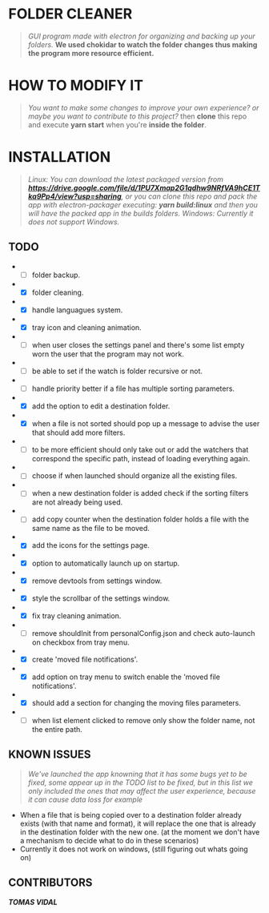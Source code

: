 # FOLDER CLEANER
> _GUI program made with electron for organizing and backing up your folders._ 
__We used chokidar to watch the folder changes thus making the program more resource efficient.__

# HOW TO MODIFY IT
> _You want to make some changes to improve your own experience? or maybe you want to contribute to this project?_ then **clone** this repo and execute **yarn start** when you're **inside the folder**.

# INSTALLATION
> _Linux: You can download the latest packaged version from **https://drive.google.com/file/d/1PU7Xmap2G1qdhw9NRfVA9hCE1Tka9Pp4/view?usp=sharing**, or you can clone this repo and pack the app with electron-packager executing: **yarn build:linux** and then you will have the packed app in the builds folders._
_Windows: Currently it does not support Windows._

## TODO
* - [ ] folder backup.
* - [x] folder cleaning.
* - [x] handle languagues system.
* - [x] tray icon and cleaning animation.
* - [ ] when user closes the settings panel and there's some list empty worn the user that the program may not work.
* - [ ] be able to set if the watch is folder recursive or not.
* - [ ] handle priority better if a file has multiple sorting parameters.
* - [x] add the option to edit a destination folder.
* - [x] when a file is not sorted should pop up a message to advise the user that should add more filters.
* - [ ] to be more efficient should only take out or add the watchers that correspond the specific path, instead of loading everything again.
* - [ ] choose if when launched should organize all the existing files.
* - [ ] when a new destination folder is added check if the sorting filters are not already being used.
* - [ ] add copy counter when the destination folder holds a file with the same name as the file to be moved.
* - [x] add the icons for the settings page.
* - [x] option to automatically launch up on startup.
* - [x] remove devtools from settings window.
* - [x] style the scrollbar of the settings window.
* - [x] fix tray cleaning animation.
* - [ ] remove shouldInit from personalConfig.json and check auto-launch on checkbox from tray menu.
* - [x] create 'moved file notifications'.
* - [x] add option on tray menu to switch enable the 'moved file notifications'.
* - [x] should add a section for changing the moving files parameters.
* - [ ] when list element clicked to remove only show the folder name, not the entire path.

## KNOWN ISSUES
> _We've launched the app knowning that it has some bugs yet to be fixed, some appear up in the TODO list to be fixed, but in this list we only included the ones that may affect the user experience, because it can cause data loss for example_
* When a file that is being copied over to a destination folder already exists (with that name and format), it will replace the one that is already in the destination folder with the new one. (at the moment we don't have a mechanism to decide what to do in these scenarios)
* Currently it does not work on windows, (still figuring out whats going on)

## CONTRIBUTORS
**_TOMAS VIDAL_**
